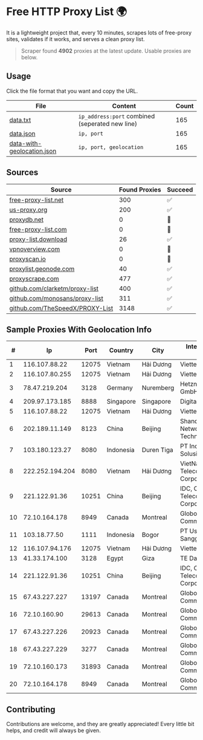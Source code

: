 
# Free HTTP Proxy List 🌍

It is a lightweight project that, every 10 minutes, scrapes lots of free-proxy sites, validates if it works, and serves a clean proxy list.


> Scraper found **4902** proxies at the latest update. Usable proxies are below.

## Usage

Click the file format that you want and copy the URL.


|File|Content|Count|
|----|-------|-----|
|[data.txt](https://raw.githubusercontent.com/themiralay/Proxy-List-World/master/data.txt)|`ip_address:port` combined (seperated new line)|165|
|[data.json](https://raw.githubusercontent.com/themiralay/Proxy-List-World/master/data.json)|`ip, port`|165|
|[data-with-geolocation.json](https://raw.githubusercontent.com/themiralay/Proxy-List-World/master/data-with-geolocation.json)|`ip, port, geolocation`|165|

## Sources

|Source|Found Proxies|Succeed|
|------|-------------|-------|
|[free-proxy-list.net](https://free-proxy-list.net)|300|✅|
|[us-proxy.org](https://www.us-proxy.org)|200|✅|
|[proxydb.net](http://proxydb.net)|0|🚫|
|[free-proxy-list.com](https://free-proxy-list.com/?page=&port=&type%5B%5D=http&type%5B%5D=https&up_time=0&search=Search)|0|🚫|
|[proxy-list.download](https://www.proxy-list.download/HTTP)|26|✅|
|[vpnoverview.com](https://vpnoverview.com/privacy/anonymous-browsing/free-proxy-servers)|0|🚫|
|[proxyscan.io](https://www.proxyscan.io)|0|🚫|
|[proxylist.geonode.com](https://proxylist.geonode.com/api/proxy-list?limit=300&page=1&sort_by=lastChecked&sort_type=desc&protocols=http,https)|40|✅|
|[proxyscrape.com](https://api.proxyscrape.com/v2/?request=displayproxies&protocol=http&timeout=10000&country=all&ssl=all&anonymity=all)|477|✅|
|[github.com/clarketm/proxy-list](https://raw.githubusercontent.com/clarketm/proxy-list/master/proxy-list-raw.txt)|400|✅|
|[github.com/monosans/proxy-list](https://raw.githubusercontent.com/monosans/proxy-list/main/proxies/http.txt)|311|✅|
|[github.com/TheSpeedX/PROXY-List](https://raw.githubusercontent.com/TheSpeedX/PROXY-List/master/http.txt)|3148|✅|


## Sample Proxies With Geolocation Info

|#|Ip|Port|Country|City|Internet Service Provider|
|-|--|----|-------|----|-------------------------|
|1|116.107.88.22|12075|Vietnam|Hải Dương|Viettel Corporation|
|2|116.107.80.255|12075|Vietnam|Hải Dương|Viettel Corporation|
|3|78.47.219.204|3128|Germany|Nuremberg|Hetzner Online GmbH|
|4|209.97.173.185|8888|Singapore|Singapore|DigitalOcean, LLC|
|5|116.107.88.22|12075|Vietnam|Hải Dương|Viettel Corporation|
|6|202.189.11.149|8123|China|Beijing|Shandong eshinton Network Technology Co., Ltd.|
|7|103.180.123.27|8080|Indonesia|Duren Tiga|PT Indo Telemedia Solusi|
|8|222.252.194.204|8080|Vietnam|Hải Dương|VietNam Post and Telecom Corporation|
|9|221.122.91.36|10251|China|Beijing|IDC, China Telecommunications Corporation|
|10|72.10.164.178|8949|Canada|Montreal|GloboTech Communications|
|11|103.18.77.50|1111|Indonesia|Bogor|PT Usaha Adi Sanggoro|
|12|116.107.94.176|12075|Vietnam|Hải Dương|Viettel Corporation|
|13|41.33.174.100|3128|Egypt|Giza|TE Data|
|14|221.122.91.36|10251|China|Beijing|IDC, China Telecommunications Corporation|
|15|67.43.227.227|13197|Canada|Montreal|GloboTech Communications|
|16|72.10.160.90|29613|Canada|Montreal|GloboTech Communications|
|17|67.43.227.226|20923|Canada|Montreal|GloboTech Communications|
|18|67.43.227.229|3277|Canada|Montreal|GloboTech Communications|
|19|72.10.160.173|31893|Canada|Montreal|GloboTech Communications|
|20|72.10.164.178|8949|Canada|Montreal|GloboTech Communications|



## Contributing

Contributions are welcome, and they are greatly appreciated! Every
little bit helps, and credit will always be given.


